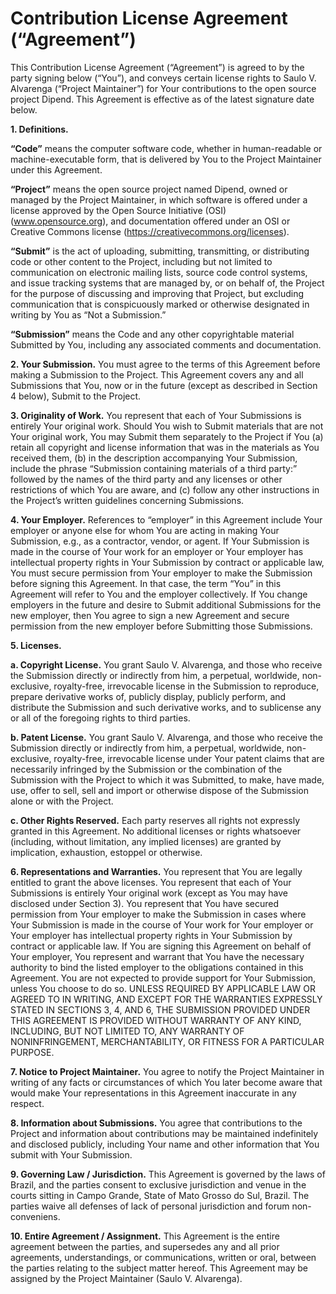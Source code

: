 # Contribution License Agreement (“Agreement”)

This Contribution License Agreement (“Agreement”) is agreed to by the party signing below (“You”), and conveys certain license rights to Saulo V. Alvarenga (“Project Maintainer”) for Your contributions to the open source project Dipend. This Agreement is effective as of the latest signature date below.

**1. Definitions.**

**“Code”** means the computer software code, whether in human-readable or machine-executable form, that is delivered by You to the Project Maintainer under this Agreement.

**“Project”** means the open source project named Dipend, owned or managed by the Project Maintainer, in which software is offered under a license approved by the Open Source Initiative (OSI) (www.opensource.org), and documentation offered under an OSI or Creative Commons license (https://creativecommons.org/licenses).

**“Submit”** is the act of uploading, submitting, transmitting, or distributing code or other content to the Project, including but not limited to communication on electronic mailing lists, source code control systems, and issue tracking systems that are managed by, or on behalf of, the Project for the purpose of discussing and improving that Project, but excluding communication that is conspicuously marked or otherwise designated in writing by You as “Not a Submission.”

**“Submission”** means the Code and any other copyrightable material Submitted by You, including any associated comments and documentation.

**2. Your Submission.** You must agree to the terms of this Agreement before making a Submission to the Project. This Agreement covers any and all Submissions that You, now or in the future (except as described in Section 4 below), Submit to the Project.

**3. Originality of Work.** You represent that each of Your Submissions is entirely Your original work. Should You wish to Submit materials that are not Your original work, You may Submit them separately to the Project if You (a) retain all copyright and license information that was in the materials as You received them,
(b) in the description accompanying Your Submission, include the phrase “Submission containing materials of a third party:” followed by the names of the third party and any licenses or other restrictions of which You are aware, and
(c) follow any other instructions in the Project’s written guidelines concerning Submissions.

**4. Your Employer.** References to “employer” in this Agreement include Your employer or anyone else for whom You are acting in making Your Submission, e.g., as a contractor, vendor, or agent. If Your Submission is made in the course of Your work for an employer or Your employer has intellectual property rights in Your Submission by contract or applicable law, You must secure permission from Your employer to make the Submission before signing this Agreement. In that case, the term “You” in this Agreement will refer to You and the employer collectively. If You change employers in the future and desire to Submit additional Submissions for the new employer, then You agree to sign a new Agreement and secure permission from the new employer before Submitting those Submissions.

**5. Licenses.**

**a. Copyright License.** You grant Saulo V. Alvarenga, and those who receive the Submission directly or indirectly from him, a perpetual, worldwide, non-exclusive, royalty-free, irrevocable license in the Submission to reproduce, prepare derivative works of, publicly display, publicly perform, and distribute the Submission and such derivative works, and to sublicense any or all of the foregoing rights to third parties.

**b. Patent License.**
You grant Saulo V. Alvarenga, and those who receive the Submission directly or indirectly from him, a perpetual, worldwide, non-exclusive, royalty-free, irrevocable license under Your patent claims that are necessarily infringed by the Submission or the combination of the Submission with the Project to which it was Submitted, to make, have made, use, offer to sell, sell and import or otherwise dispose of the Submission alone or with the Project.

**c. Other Rights Reserved.** Each party reserves all rights not expressly granted in this Agreement. No additional licenses or rights whatsoever (including, without limitation, any implied licenses) are granted by implication, exhaustion, estoppel or otherwise.

**6. Representations and Warranties.** You represent that You are legally entitled to grant the above licenses. You represent that each of Your Submissions is entirely Your original work (except as You may have disclosed under Section 3). You represent that You have secured permission from Your employer to make the Submission in cases where Your Submission is made in the course of Your work for Your employer or Your employer has intellectual property rights in Your Submission by contract or applicable law. If You are signing this Agreement on behalf of Your employer, You represent and warrant that You have the necessary authority to bind the listed employer to the obligations contained in this Agreement. You are not expected to provide support for Your Submission, unless You choose to do so. UNLESS REQUIRED BY APPLICABLE LAW OR AGREED TO IN WRITING, AND EXCEPT FOR THE WARRANTIES EXPRESSLY STATED IN SECTIONS 3, 4, AND 6, THE SUBMISSION PROVIDED UNDER THIS AGREEMENT IS PROVIDED WITHOUT WARRANTY OF ANY KIND, INCLUDING, BUT NOT LIMITED TO, ANY WARRANTY OF NONINFRINGEMENT, MERCHANTABILITY, OR FITNESS FOR A PARTICULAR PURPOSE.

**7. Notice to Project Maintainer.** You agree to notify the Project Maintainer in writing of any facts or circumstances of which You later become aware that would make Your representations in this Agreement inaccurate in any respect.

**8. Information about Submissions.** You agree that contributions to the Project and information about contributions may be maintained indefinitely and disclosed publicly, including Your name and other information that You submit with Your Submission.

**9. Governing Law / Jurisdiction.** This Agreement is governed by the laws of Brazil, and the parties consent to exclusive jurisdiction and venue in the courts sitting in Campo Grande, State of Mato Grosso do Sul, Brazil. The parties waive all defenses of lack of personal jurisdiction and forum non-conveniens.

**10. Entire Agreement / Assignment.** This Agreement is the entire agreement between the parties, and supersedes any and all prior agreements, understandings, or communications, written or oral, between the parties relating to the subject matter hereof. This Agreement may be assigned by the Project Maintainer (Saulo V. Alvarenga).
